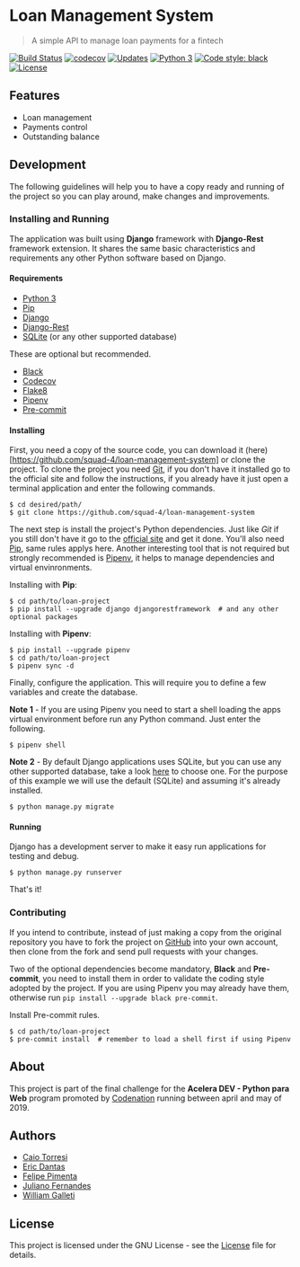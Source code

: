 # Loan Management System

> A simple API to manage loan payments for a fintech

[![Build Status](https://travis-ci.org/squad-4/loan-management-system.svg?branch=master)](https://travis-ci.org/squad-4/loan-management-system) [![codecov](https://codecov.io/gh/squad-4/loan-management-system/branch/master/graph/badge.svg)](https://codecov.io/gh/squad-4/loan-management-system) [![Updates](https://pyup.io/repos/github/squad-4/loan-management-system/shield.svg)](https://pyup.io/repos/github/squad-4/loan-management-system/) [![Python 3](https://pyup.io/repos/github/squad-4/loan-management-system/python-3-shield.svg)](https://pyup.io/repos/github/squad-4/loan-management-system/) [![Code style: black](https://img.shields.io/badge/code%20style-black-000000.svg)](https://github.com/ambv/black) [![License](https://img.shields.io/github/license/squad-4/loan-management-system.svg)](https://opensource.org/licenses/GPL-3.0)

## Features

- Loan management
- Payments control
- Outstanding balance

## Development

The following guidelines will help you to have a copy ready and running of the project so you can play around, make changes and improvements.

### Installing and Running

The application was built using **Django** framework with **Django-Rest** framework extension. It shares the same basic characteristics and requirements any other Python software based on Django.

#### Requirements

- [Python 3](http://python.org/)
- [Pip](https://pip.pypa.io/)
- [Django](http://djangoproject.com/)
- [Django-Rest](https://www.django-rest-framework.org)
- [SQLite](http://sqlite.org/) (or any other supported database)

These are optional but recommended.

- [Black](http://black.readthedocs.io/)
- [Codecov](http://codecov.io/)
- [Flake8](http://flake8.pycqa.org/)
- [Pipenv](http://pipenv.readthedocs.io)
- [Pre-commit](http://pre-commit.com/)

#### Installing

First, you need a copy of the source code, you can download it (here)[https://github.com/squad-4/loan-management-system] or clone the project. To clone the project you need [Git](https://git-scm.com), if you don't have it installed go to the official site and follow the instructions, if you already have it just open a terminal application and enter the following commands.

```shell
$ cd desired/path/
$ git clone https://github.com/squad-4/loan-management-system
```

The next step is install the project's Python dependencies. Just like _Git_ if you still don't have it go to the [official site](http://python.org/) and get it done. You'll also need [Pip](https://pip.pypa.io/), same rules applys here. Another interesting tool that is not required but strongly recommended is [Pipenv](http://pipenv.readthedocs.io), it helps to manage dependencies and virtual envinronments.

Installing with **Pip**:

```shell
$ cd path/to/loan-project
$ pip install --upgrade django djangorestframework  # and any other optional packages
```

Installing with **Pipenv**:

```shell
$ pip install --upgrade pipenv
$ cd path/to/loan-project
$ pipenv sync -d
```

Finally, configure the application. This will require you to define a few variables and create the database.

**Note 1** - If you are using Pipenv you need to start a shell loading the apps virtual environment before run any Python command. Just enter the following.

```shell
$ pipenv shell
```

**Note 2** - By default Django applications uses SQLite, but you can use any other supported database, take a look [here](https://docs.djangoproject.com) to choose one. For the purpose of this example we will use the default (SQLite) and assuming it's already installed.

```shell
$ python manage.py migrate
```

#### Running

Django has a development server to make it easy run applications for testing and debug.

```shell
$ python manage.py runserver
```

That's it!

### Contributing

If you intend to contribute, instead of just making a copy from the original repository you have to fork the project on [GitHub](https://github.com/squad-4/loan-management-system) into your own account, then clone from the fork and send pull requests with your changes.

Two of the optional dependencies become mandatory, **Black** and **Pre-commit**, you need to install them in order to validate the coding style adopted by the project. If you are using Pipenv you may already have them, otherwise run `pip install --upgrade black pre-commit`.

Install Pre-commit rules.

```shell
$ cd path/to/loan-project
$ pre-commit install  # remember to load a shell first if using Pipenv
```

## About

This project is part of the final challenge for the **Acelera DEV - Python para Web** program promoted by [Codenation](https://codenation.dev) running between april and may of 2019.

## Authors

- [Caio Torresi](https://github.com/caioCT)
- [Eric Dantas](https://github.com/ericrommel)
- [Felipe Pimenta](https://github.com/fhpimenta)
- [Juliano Fernandes](https://github.com/julianolf)
- [William Galleti](https://github.com/wgalleti)

## License

This project is licensed under the GNU License - see the [License](./LICENSE) file for details.
